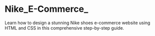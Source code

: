 # Nike_E-Commerce_
Learn how to design a stunning Nike shoes e-commerce website using HTML and CSS in this comprehensive step-by-step guide.
